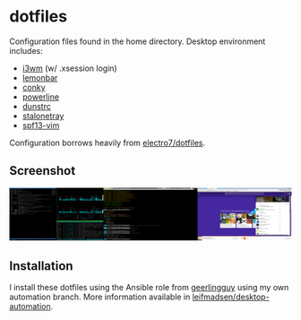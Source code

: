 # dotfiles

Configuration files found in the home directory. Desktop environment includes:

- [i3wm](https://github.com/i3) (w/ .xsession login)
- [lemonbar](https://github.com/LemonBoy/bar)
- [conky](https://github.com/brndnmtthws/conky)
- [powerline](https://github.com/powerline/powerline)
- [dunstrc](https://github.com/knopwob/dunst)
- [stalonetray](http://stalonetray.sourceforge.net/)
- [spf13-vim](https://github.com/spf13/spf13-vim)

Configuration borrows heavily from [electro7/dotfiles](https://github.com/electro7/dotfiles).

## Screenshot
![ ](2015-10-02-222352_5760x1080_scrot.png  "Recent desktop screenshot")

## Installation
I install these dotfiles using the Ansible role from [geerlingguy](https://github.com/geerlingguy) using my own automation branch. More information available in [leifmadsen/desktop-automation](http://github.com/leifmadsen/desktop-automation).
